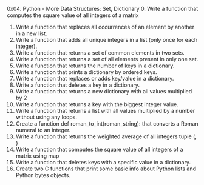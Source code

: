 0x04. Python - More Data Structures: Set, Dictionary
0.	Write a function that computes the square value of all integers of a matrix
1.	Write a function that replaces all occurrences of an element by another in a new list.
2.	Write a function that adds all unique integers in a list (only once for each integer).
3.	Write a function that returns a set of common elements in two sets.
4.	Write a function that returns a set of all elements present in only one set.
5.	Write a function that returns the number of keys in a dictionary.
6.	Write a function that prints a dictionary by ordered keys.
7.	Write a function that replaces or adds key/value in a dictionary.
8.	Write a function that deletes a key in a dictionary.
9.	Write a function that returns a new dictionary with all values multiplied by 2
10.	Write a function that returns a key with the biggest integer value.
11.	Write a function that returns a list with all values multiplied by a number without using any loops.
12.	Create a function def roman_to_int(roman_string): that converts a Roman numeral to an integer.
13.	Write a function that returns the weighted average of all integers tuple (<score>, <weight>)
14.	Write a function that computes the square value of all integers of a matrix using map
15.	Write a function that deletes keys with a specific value in a dictionary.
16.	Create two C functions that print some basic info about Python lists and Python bytes objects.

